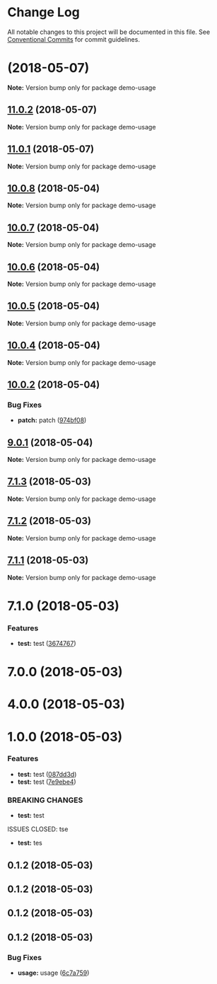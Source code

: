 # Change Log

All notable changes to this project will be documented in this file.
See [Conventional Commits](https://conventionalcommits.org) for commit guidelines.

<a name=""></a>
# [](https://github.com/fruitCandy/semantic-versioning/compare/demo-usage@12.0.0...demo-usage@) (2018-05-07)

**Note:** Version bump only for package demo-usage





<a name="11.0.2"></a>
## [11.0.2](https://github.com/fruitCandy/semantic-versioning/compare/demo-usage@10.0.8...demo-usage@11.0.2) (2018-05-07)




**Note:** Version bump only for package demo-usage

<a name="11.0.1"></a>
## [11.0.1](https://github.com/fruitCandy/semantic-versioning/compare/demo-usage@10.0.8...demo-usage@11.0.1) (2018-05-07)




**Note:** Version bump only for package demo-usage

<a name="10.0.8"></a>
## [10.0.8](https://github.com/fruitCandy/semantic-versioning/compare/demo-usage@10.0.7...demo-usage@10.0.8) (2018-05-04)




**Note:** Version bump only for package demo-usage

<a name="10.0.7"></a>
## [10.0.7](https://github.com/fruitCandy/semantic-versioning/compare/demo-usage@10.0.6...demo-usage@10.0.7) (2018-05-04)




**Note:** Version bump only for package demo-usage

<a name="10.0.6"></a>
## [10.0.6](https://github.com/fruitCandy/semantic-versioning/compare/demo-usage@10.0.5...demo-usage@10.0.6) (2018-05-04)




**Note:** Version bump only for package demo-usage

<a name="10.0.5"></a>
## [10.0.5](https://github.com/fruitCandy/semantic-versioning/compare/demo-usage@10.0.4...demo-usage@10.0.5) (2018-05-04)




**Note:** Version bump only for package demo-usage

<a name="10.0.4"></a>
## [10.0.4](https://github.com/fruitCandy/semantic-versioning/compare/demo-usage@10.0.2...demo-usage@10.0.4) (2018-05-04)




**Note:** Version bump only for package demo-usage

<a name="10.0.2"></a>
## [10.0.2](https://github.com/fruitCandy/semantic-versioning/compare/demo-usage@10.0.1...demo-usage@10.0.2) (2018-05-04)


### Bug Fixes

* **patch:** patch ([974bf08](https://github.com/fruitCandy/semantic-versioning/commit/974bf08))




<a name="9.0.1"></a>
## [9.0.1](https://github.com/fruitCandy/semantic-versioning/compare/demo-usage@7.1.3...demo-usage@9.0.1) (2018-05-04)




**Note:** Version bump only for package demo-usage

<a name="7.1.3"></a>
## [7.1.3](https://github.com/fruitCandy/semantic-versioning/compare/demo-usage@7.1.1...demo-usage@7.1.3) (2018-05-03)




**Note:** Version bump only for package demo-usage

<a name="7.1.2"></a>
## [7.1.2](https://github.com/fruitCandy/semantic-versioning/compare/demo-usage@7.1.1...demo-usage@7.1.2) (2018-05-03)




**Note:** Version bump only for package demo-usage

<a name="7.1.1"></a>
## [7.1.1](https://github.com/fruitCandy/semantic-versioning/compare/demo-usage@7.1.0...demo-usage@7.1.1) (2018-05-03)




**Note:** Version bump only for package demo-usage

<a name="7.1.0"></a>
# 7.1.0 (2018-05-03)


### Features

* **test:** test ([3674767](https://github.com/fruitCandy/semantic-versioning/commit/3674767))



<a name="7.0.0"></a>
# 7.0.0 (2018-05-03)



<a name="4.0.0"></a>
# 4.0.0 (2018-05-03)



<a name="1.0.0"></a>
# 1.0.0 (2018-05-03)


### Features

* **test:** test ([087dd3d](https://github.com/fruitCandy/semantic-versioning/commit/087dd3d))
* **test:** test ([7e9ebe4](https://github.com/fruitCandy/semantic-versioning/commit/7e9ebe4))


### BREAKING CHANGES

* **test:** test

ISSUES CLOSED: tse
* **test:** tes



<a name="0.1.2"></a>
## 0.1.2 (2018-05-03)



<a name="0.1.2"></a>
## 0.1.2 (2018-05-03)



<a name="0.1.2"></a>
## 0.1.2 (2018-05-03)



<a name="0.1.2"></a>
## 0.1.2 (2018-05-03)


### Bug Fixes

* **usage:** usage ([6c7a759](https://github.com/fruitCandy/semantic-versioning/commit/6c7a759))
